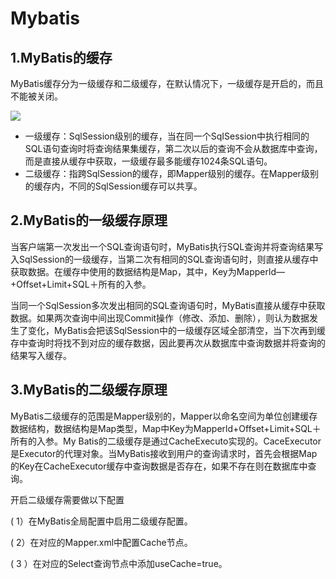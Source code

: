 # Mybatis

## 1.MyBatis的缓存

MyBatis缓存分为一级缓存和二级缓存，在默认情况下，一级缓存是开启的，而且不能被关闭。

![](D:\workspace\Java-Interview-Offer\images\mybatis001.png)

- 一级缓存：SqlSession级别的缓存，当在同一个SqISession中执行相同的SQL语句查询时将查询结果集缓存，第二次以后的查询不会从数据库中查询，而是直接从缓存中获取，一级缓存最多能缓存1024条SQL语句。
- 二级缓存：指跨SqlSession的缓存，即Mapper级别的缓存。在Mapper级别的缓存内，不同的SqlSession缓存可以共享。

## 2.MyBatis的一级缓存原理

当客户端第一次发出一个SQL查询语句时，MyBatis执行SQL查询并将查询结果写入SqlSession的一级缓存，当第二次有相同的SQL查询语句时，则直接从缓存中获取数据。在缓存中使用的数据结构是Map，其中，Key为Mapperld—+Offset+Limit+SQL＋所有的入参。

当同一个SqlSession多次发出相同的SQL查询语句时，MyBatis直接从缓存中获取数据。如果两次查询中间出现Commit操作（修改、添加、删除），则认为数据发生了变化，MyBatis会把该SqlSession中的一级缓存区域全部清空，当下次再到缓存中查询时将找不到对应的缓存数据，因此要再次从数据库中查询数据并将查询的结果写入缓存。

## 3.MyBatis的二级缓存原理

MyBatis二级缓存的范围是Mapper级别的，Mapper以命名空间为单位创建缓存数据结构，数据结构是Map类型，Map中Key为Mapperld+Offset+Limit+SQL＋所有的入参。My Batis的二级缓存是通过CacheExecuto实现的。CaceExecutor是Executor的代理对象。当MyBatis接收到用户的查询请求时，首先会根据Map的Key在CacheExecutor缓存中查询数据是否存在，如果不存在则在数据库中查询。

开启二级缓存需要做以下配置

( 1）在MyBatis全局配置中启用二级缓存配置。

( 2）在对应的Mapper.xml中配置Cache节点。

( 3 ）在对应的Select查询节点中添加useCache=true。

